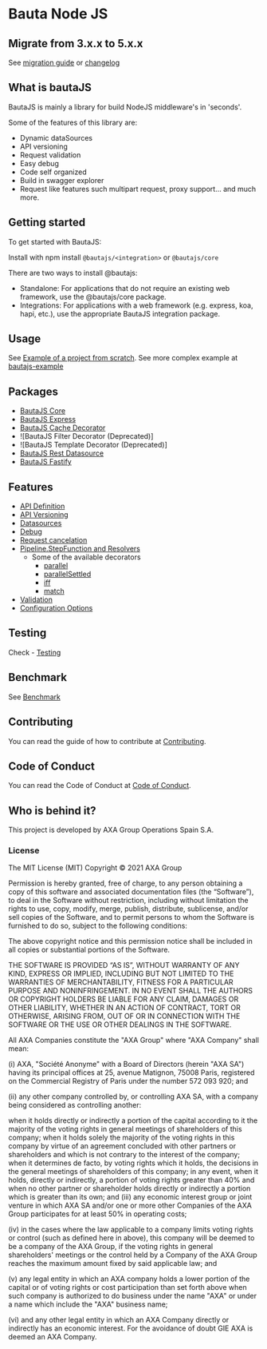 # Bauta Node JS

## Migrate from 3.x.x to 5.x.x

See [migration guide](./docs/migration-guide.md) or [changelog](./CHANGELOG.md)

## What is bautaJS

BautaJS is mainly a library for build NodeJS middleware's in 'seconds'.

Some of the features of this library are:

- Dynamic dataSources
- API versioning
- Request validation
- Easy debug
- Code self organized
- Build in swagger explorer
- Request like features such multipart request, proxy support... and much more.

## Getting started

To get started with BautaJS:

Install with npm install `@bautajs/<integration>` or `@bautajs/core`

There are two ways to install @bautajs:

- Standalone: For applications that do not require an existing web framework, use the @bautajs/core package.
- Integrations: For applications with a web framework (e.g. express, koa, hapi, etc.), use the appropriate BautaJS integration package.

## Usage

See [Example of a project from scratch](./docs/hello-world.md).
See more complex example at [bautajs-example](./packages/bautajs-example)

## Packages

- [BautaJS Core](./packages/bautajs-core)
- [BautaJS Express](./packages/bautajs-express)
- [BautaJS Cache Decorator](./packages/bautajs-decorator-cache)
- ![BautaJS Filter Decorator (Deprecated)]
- ![BautaJS Template Decorator (Deprecated)]
- [BautaJS Rest Datasource](./packages/bautajs-datasource-rest)
- [BautaJS Fastify](./packages/bautajs-fastify)

## Features

- [API Definition](./docs/api-definition.md)
- [API Versioning](./docs/api-versioning.md)
- [Datasources](./docs/datasources.md)
- [Debug](./docs/debug.md)
- [Request cancelation](./docs/request-cancelation.md)
- [Pipeline.StepFunction and Resolvers](./docs/decorators-and-resolver.md)
  - Some of the available decorators
    - [parallel](./docs/decorators/parallel.md)
    - [parallelSettled](./docs/decorators/parallelSettled.md)
    - [iff](./docs/decorators/iff.md)
    - [match](./docs/decorators/match.md)
- [Validation](./docs/validation.md)
- [Configuration Options](./docs/configuration-options.md)

## Testing

Check - [Testing](./docs/testing.md)

## Benchmark

See [Benchmark](./docs/benchmark.md)

## Contributing

You can read the guide of how to contribute at [Contributing](./CONTRIBUTING.md).

## Code of Conduct

You can read the Code of Conduct at [Code of Conduct](./CODE_OF_CONDUCT.md).

## Who is behind it?

This project is developed by AXA Group Operations Spain S.A.

### License

The MIT License (MIT) Copyright © 2021 AXA Group
 
Permission is hereby granted, free of charge, to any person obtaining a copy of this software and associated documentation files (the “Software”), to deal in the Software without restriction, including without limitation the rights to use, copy, modify, merge, publish, distribute, sublicense, and/or sell copies of the Software, and to permit persons to whom the Software is furnished to do so, subject to the following conditions:
 
The above copyright notice and this permission notice shall be included in all copies or substantial portions of the Software.
 
THE SOFTWARE IS PROVIDED “AS IS”, WITHOUT WARRANTY OF ANY KIND, EXPRESS OR IMPLIED, INCLUDING BUT NOT LIMITED TO THE WARRANTIES OF MERCHANTABILITY, FITNESS FOR A PARTICULAR PURPOSE AND NONINFRINGEMENT. IN NO EVENT SHALL THE AUTHORS OR COPYRIGHT HOLDERS BE LIABLE FOR ANY CLAIM, DAMAGES OR OTHER LIABILITY, WHETHER IN AN ACTION OF CONTRACT, TORT OR OTHERWISE, ARISING FROM, OUT OF OR IN CONNECTION WITH THE SOFTWARE OR THE USE OR OTHER DEALINGS IN THE SOFTWARE.
 
All AXA Companies constitute the "AXA Group" where "AXA Company" shall mean:
 
(i) AXA, "Société Anonyme" with a Board of Directors (herein "AXA SA") having its principal offices at 25, avenue Matignon, 75008 Paris, registered on the Commercial Registry of Paris under the number 572 093 920; and
 
(ii)    any other company controlled by, or controlling AXA SA, with a company being considered as controlling another:
 
when it holds directly or indirectly a portion of the capital according to it the majority of the voting rights in general meetings of shareholders of this company;
when it holds solely the majority of the voting rights in this company by virtue of an agreement concluded with other partners or shareholders and which is not contrary to the interest of the company;
when it determines de facto, by voting rights which it holds, the decisions in the general meetings of shareholders of this company;
in any event, when it holds, directly or indirectly, a portion of voting rights greater than 40% and when no other partner or shareholder holds directly or indirectly a portion which is greater than its own; and
(iii)   any economic interest group or joint venture in which AXA SA and/or one or more other Companies of the AXA Group participates for at least 50% in operating costs;
 
(iv)    in the cases where the law applicable to a company limits voting rights or control (such as defined here in above), this company will be deemed to be a company of the AXA Group, if the voting rights in general shareholders' meetings or the control held by a Company of the AXA Group reaches the maximum amount fixed by said applicable law; and
 
(v) any legal entity in which an AXA company holds a lower portion of the capital or of voting rights or cost participation than set forth above when such company is authorized to do business under the name "AXA" or under a name which include the "AXA" business name;
 
(vi)    and any other legal entity in which an AXA Company directly or indirectly has an economic interest. For the avoidance of doubt GIE AXA is deemed an AXA Company.

